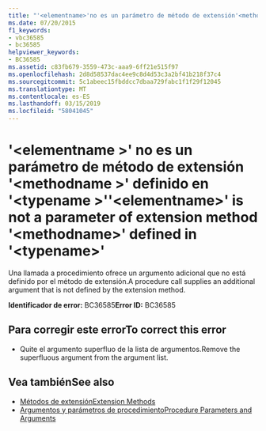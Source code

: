 ```yaml
---
title: "'<elementname>'no es un parámetro de método de extensión'<methodname>'definido en'<typename>'"
ms.date: 07/20/2015
f1_keywords:
- vbc36585
- bc36585
helpviewer_keywords:
- BC36585
ms.assetid: c83fb679-3559-473c-aaa9-6ff21e515f97
ms.openlocfilehash: 2d8d58537dac4ee9c8d4d53c3a2bf41b218f37c4
ms.sourcegitcommit: 5c1abeec15fbddcc7dbaa729fabc1f1f29f12045
ms.translationtype: MT
ms.contentlocale: es-ES
ms.lasthandoff: 03/15/2019
ms.locfileid: "58041045"
---
```

# <a name="elementname-is-not-a-parameter-of-extension-method-methodname-defined-in-typename"></a><span data-ttu-id="6daae-102">'\<elementname >' no es un parámetro de método de extensión '\<methodname >' definido en '\<typename >'</span><span class="sxs-lookup"><span data-stu-id="6daae-102">'\<elementname>' is not a parameter of extension method '\<methodname>' defined in '\<typename>'</span></span>
<span data-ttu-id="6daae-103">Una llamada a procedimiento ofrece un argumento adicional que no está definido por el método de extensión.</span><span class="sxs-lookup"><span data-stu-id="6daae-103">A procedure call supplies an additional argument that is not defined by the extension method.</span></span>  
  
 <span data-ttu-id="6daae-104">**Identificador de error:** BC36585</span><span class="sxs-lookup"><span data-stu-id="6daae-104">**Error ID:** BC36585</span></span>  
  
## <a name="to-correct-this-error"></a><span data-ttu-id="6daae-105">Para corregir este error</span><span class="sxs-lookup"><span data-stu-id="6daae-105">To correct this error</span></span>  
  
-   <span data-ttu-id="6daae-106">Quite el argumento superfluo de la lista de argumentos.</span><span class="sxs-lookup"><span data-stu-id="6daae-106">Remove the superfluous argument from the argument list.</span></span>  
  
## <a name="see-also"></a><span data-ttu-id="6daae-107">Vea también</span><span class="sxs-lookup"><span data-stu-id="6daae-107">See also</span></span>

- [<span data-ttu-id="6daae-108">Métodos de extensión</span><span class="sxs-lookup"><span data-stu-id="6daae-108">Extension Methods</span></span>](../../visual-basic/programming-guide/language-features/procedures/extension-methods.md)
- [<span data-ttu-id="6daae-109">Argumentos y parámetros de procedimiento</span><span class="sxs-lookup"><span data-stu-id="6daae-109">Procedure Parameters and Arguments</span></span>](../../visual-basic/programming-guide/language-features/procedures/procedure-parameters-and-arguments.md)
